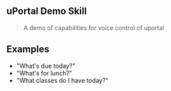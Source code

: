 ## uPortal Demo Skill

> A demo of capabilities for voice control of uportal

## Examples

* "What's due today?"
* "What's for lunch?"
* "What classes do I have today?"
